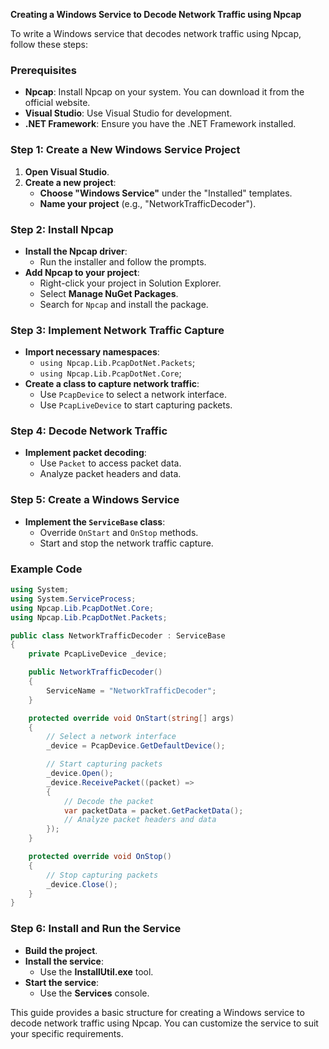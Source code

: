 **Creating a Windows Service to Decode Network Traffic using Npcap**

To write a Windows service that decodes network traffic using Npcap, follow these steps:

### Prerequisites

- **Npcap**: Install Npcap on your system. You can download it from the official website.
- **Visual Studio**: Use Visual Studio for development.
- **.NET Framework**: Ensure you have the .NET Framework installed.

### Step 1: Create a New Windows Service Project

1. **Open Visual Studio**.
2. **Create a new project**:
   - **Choose "Windows Service"** under the "Installed" templates.
   - **Name your project** (e.g., "NetworkTrafficDecoder").

### Step 2: Install Npcap

- **Install the Npcap driver**:
  - Run the installer and follow the prompts.
- **Add Npcap to your project**:
  - Right-click your project in Solution Explorer.
  - Select **Manage NuGet Packages**.
  - Search for `Npcap` and install the package.

### Step 3: Implement Network Traffic Capture

- **Import necessary namespaces**:
  - `using Npcap.Lib.PcapDotNet.Packets`;
  - `using Npcap.Lib.PcapDotNet.Core`;
- **Create a class to capture network traffic**:
  - Use `PcapDevice` to select a network interface.
  - Use `PcapLiveDevice` to start capturing packets.

### Step 4: Decode Network Traffic

- **Implement packet decoding**:
  - Use `Packet` to access packet data.
  - Analyze packet headers and data.

### Step 5: Create a Windows Service

- **Implement the `ServiceBase` class**:
  - Override `OnStart` and `OnStop` methods.
  - Start and stop the network traffic capture.

### Example Code

```csharp
using System;
using System.ServiceProcess;
using Npcap.Lib.PcapDotNet.Core;
using Npcap.Lib.PcapDotNet.Packets;

public class NetworkTrafficDecoder : ServiceBase
{
    private PcapLiveDevice _device;

    public NetworkTrafficDecoder()
    {
        ServiceName = "NetworkTrafficDecoder";
    }

    protected override void OnStart(string[] args)
    {
        // Select a network interface
        _device = PcapDevice.GetDefaultDevice();

        // Start capturing packets
        _device.Open();
        _device.ReceivePacket((packet) =>
        {
            // Decode the packet
            var packetData = packet.GetPacketData();
            // Analyze packet headers and data
        });
    }

    protected override void OnStop()
    {
        // Stop capturing packets
        _device.Close();
    }
}
```

### Step 6: Install and Run the Service

- **Build the project**.
- **Install the service**:
  - Use the **InstallUtil.exe** tool.
- **Start the service**:
  - Use the **Services** console.

This guide provides a basic structure for creating a Windows service to decode network traffic using Npcap. You can customize the service to suit your specific requirements.